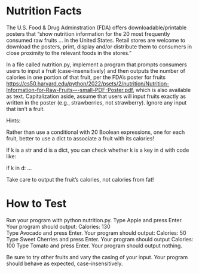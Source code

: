 # Nutrition Facts
The U.S. Food & Drug Adminstration (FDA) offers downloadable/printable posters that “show nutrition information for the 20 most frequently consumed raw fruits … in the United States. Retail stores are welcome to download the posters, print, display and/or distribute them to consumers in close proximity to the relevant foods in the stores.”

In a file called nutrition.py, implement a program that prompts consumers users to input a fruit (case-insensitively) and then outputs the number of calories in one portion of that fruit, per the FDA’s poster for fruits https://cs50.harvard.edu/python/2022/psets/2/nutrition/Nutrition-Information-for-Raw-Fruits---small-PDF-Poster.pdf, which is also available as text. Capitalization aside, assume that users will input fruits exactly as written in the poster (e.g., strawberries, not strawberry). Ignore any input that isn’t a fruit.

Hints:

Rather than use a conditional with 20 Boolean expressions, one for each fruit, better to use a dict to associate a fruit with its calories!

If k is a str and d is a dict, you can check whether k is a key in d with code like:

if k in d:
    ...
    
Take care to output the fruit’s calories, not calories from fat!

# How to Test
Run your program with python nutrition.py.
Type Apple and press Enter. Your program should output:
Calories: 130   
Type Avocado and press Enter. Your program should output:
Calories: 50
Type Sweet Cherries and press Enter. Your program should output
Calories: 100
Type Tomato and press Enter. Your program should output nothing.

Be sure to try other fruits and vary the casing of your input. Your program should behave as expected, case-insensitively.
